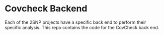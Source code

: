 # Covcheck Backend

Each of the 2SNP projects have a specific back end to perform their specific analysis. This repo contains the code for the CovCheck back end.